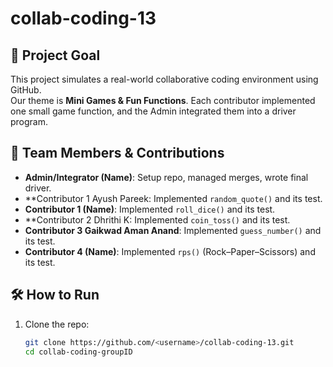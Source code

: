 # collab-coding-13

## 🎯 Project Goal
This project simulates a real-world collaborative coding environment using GitHub.  
Our theme is **Mini Games & Fun Functions**. Each contributor implemented one small game function, and the Admin integrated them into a driver program.

## 👥 Team Members & Contributions
- **Admin/Integrator (Name)**: Setup repo, managed merges, wrote final driver.
- **Contributor 1 Ayush Pareek: Implemented `random_quote()` and its test.
- **Contributor 1 (Name)**: Implemented `roll_dice()` and its test.
- **Contributor 2 Dhrithi K: Implemented `coin_toss()` and its test.
- **Contributor 3 Gaikwad Aman Anand**: Implemented `guess_number()` and its test.
- **Contributor 4 (Name)**: Implemented `rps()` (Rock–Paper–Scissors) and its test.


## 🛠️ How to Run
1. Clone the repo:
   ```bash
   git clone https://github.com/<username>/collab-coding-13.git
   cd collab-coding-groupID
